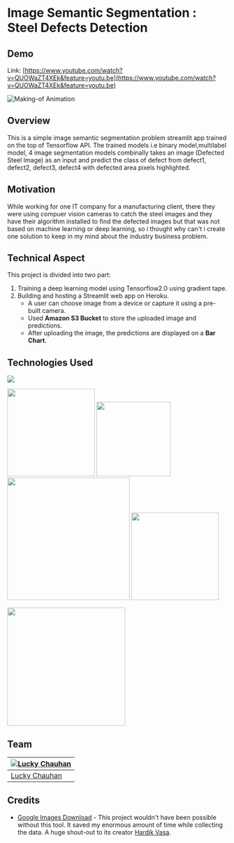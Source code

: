 # Image Semantic Segmentation : Steel Defects Detection
  
  ## Demo
Link: [https://www.youtube.com/watch?v=QUOWaZT4XEk&feature=youtu.be](https://www.youtube.com/watch?v=QUOWaZT4XEk&feature=youtu.be)

![Making-of Animation](https://github.com/luckyRajputana/Steel-Defect-Detection/blob/master/streamlit-SteelDefectDetection-2020-08-16-21-08-26.webm.gif "Making-of Animation")

## Overview
This is a simple image semantic segmentation problem streamlit app trained on the top of Tensorflow API. The trained models i.e binary model,multilabel model, 4 image segmentation models combinally takes an image (Defected Steel Image) as an input and predict the class of defect from defect1, defect2, defect3, defect4 
with defected area pixels highlighted.

## Motivation
While working for one IT company for a manufacturing client, there they were using compuer vision cameras to catch the steel images and they have their algorithm installed to 
find the defected images but that was not based on machine learning or deep learning, so i thought why can't i create one solution to keep in my mind about the industry business problem.


## Technical Aspect
This project is divided into two part:
1. Training a deep learning model using Tensorflow2.0 using gradient tape.
2. Building and hosting a Streamlit web app on Heroku.
    - A user can choose image from a device or capture it using a pre-built camera.
    - Used __Amazon S3 Bucket__ to store the uploaded image and predictions.
    - After uploading the image, the predictions are displayed on a __Bar Chart__.
    
    
## Technologies Used

![](https://forthebadge.com/images/badges/made-with-python.svg)

[<img target="_blank" src="https://keras.io/img/logo.png" width=200>](https://keras.io/) [<img target="_blank" src="https://miro.medium.com/max/1094/1*-QTg-_71YF0SVshMEaKZ_g.png" width=170>](https://flask.palletsprojects.com/en/1.1.x/) [<img target="_blank" src="https://number1.co.za/wp-content/uploads/2017/10/gunicorn_logo-300x85.png" width=280>](https://gunicorn.org) [<img target="_blank" src="https://www.kindpng.com/picc/b/301/3012484.png" width=200>](https://aws.amazon.com/s3/) 

[<img target="_blank" src="https://res-3.cloudinary.com/crunchbase-production/image/upload/c_lpad,h_170,w_170,f_auto,b_white,q_auto:eco/mjnw24k71dpqmcqg6mno" width=270>](https://www.streamlit.io/)

## Team
[![Lucky Chauhan](https://avatars3.githubusercontent.com/u/46166986?s=460&u=111d083d8da11ea9c84cfd3c26db45749cbc918c&v=4)](https://rohitswami.com/) |
-|
[Lucky Chauhan](https://luckyportfolio.herokuapp.com/portfolio/) |)

## Credits
- [Google Images Download](https://github.com/hardikvasa/google-images-download) - This project wouldn't have been possible without this tool. It saved my enormous amount of time while collecting the data. A huge shout-out to its creator [Hardik Vasa](https://github.com/hardikvasa).

